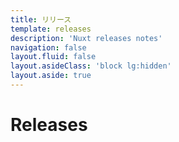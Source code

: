 ```yaml
---
title: リリース
template: releases
description: 'Nuxt releases notes'
navigation: false
layout.fluid: false
layout.asideClass: 'block lg:hidden'
layout.aside: true
---
```


# Releases
